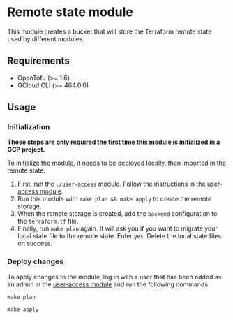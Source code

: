 # Remote state module

This module creates a bucket that will store the Terraform remote state used by different modules.

## Requirements

- OpenTofu (>= 1.6)
- GCloud CLI (>= 464.0.0)

## Usage

### Initialization

**These steps are only required the first time this module is initialized in a GCP project.**

To initialize the module, it needs to be deployed locally, then imported in the remote state.

1. First, run the `./user-access` module. Follow the instructions in the [user-access module](../user-access/README.md).
2. Run this module with `make plan && make apply` to create the remote storage.
3. When the remote storage is created, add the `backend` configuration to the `terraform.tf` file.
4. Finally, run `make plan` again. It will ask you if you want to migrate your local state file to the remote state. Enter `yes`. Delete the local state files on success.

### Deploy changes


To apply changes to the module, log in with a user that has been added as an admin in the [user-access module](../user-access/README.md) and run the following commands

```
make plan

make apply
```
